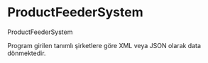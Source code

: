 # ProductFeederSystem
ProductFeederSystem

Program girilen tanımlı şirketlere göre XML veya JSON olarak data dönmektedir.
